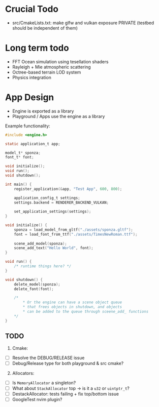 # Crucial Todo

- src/CmakeLists.txt: make glfw and vulkan exposure PRIVATE (testbed should be independent of them)

# Long term todo

- FFT Ocean simulation using tesellation shaders
- Rayleigh + Mie atmospheric scattering
- Octree-based terrain LOD system
- Physics integration

# App Design

- Engine is exported as a library
- Playground / Apps use the engine as a library

Example functionality:

```c
#include <engine.h>

static application_t app;

model_t* sponza;
font_t* font;

void initialize();
void run();
void shutdown();

int main() {
    register_application(&app, "Test App", 600, 800);

    application_config_t settings;
    settings.backend = RENDERER_BACKEND_VULKAN;
    
    set_application_settings(settings);
}

void initialize() {
    sponza = load_model_from_gltf("./assets/sponza.gltf");   
    font = load_font_from_ttf("./assets/TimesNewRoman.ttf");
    
    scene_add_model(sponza);
    scene_add_text("Hello World", font);
}

void run() {
    /* runtime things here? */
}

void shutdown() {
    delete_model(sponza);
    delete_font(font);

    /* 
        * Or the engine can have a scene object queue
        * that frees objects in shutdown, and objects 
        * can be added to the queue through sceene_add_ functions
    */
}


```

## TODO

1) Cmake:

- [ ] Resolve the DEBUG/RELEASE issue
- [ ] Debug/Release type for both playground & src cmake?

2) Allocators:

- [ ] Is `MemoryAllocator` a singleton?
- [ ] What about `StackAllocator` top -> is it a `u32` or `uintptr_t`?
- [ ] DestackAllocator: tests failing + fix top/bottom issue
- [ ] GoogleTest nvim plugin?
